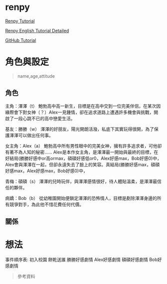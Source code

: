 # renpy

[Renpy Tutorial](https://www.bianalyst-gt.com/post/renpy-tutorial-for-beginners)

[Renpy English Tutorial Detailed](https://www.youtube.com/playlist?list=PLJgbnTkC4bkCj2_8ZUg1o4CafLcRH0rAX)

[GitHub Tutorial](https://www.youtube.com/watch?v=Luu7V9Nx1EM)

# 角色與設定
>name,age,attitude

## 角色

主角：澤澤（t）
鮑勃高中高一新生，目標是在高中交到一位完美伴侶，在某次因緣際會下對女神（？）Alex一見鍾情，卻在追求道路上遭遇許多機會與挑戰，開啟了一段心跳不已的高中戀愛生活。

基友：勝勝（w）
澤澤的好朋友，陽光開朗活潑，私底下其實玩得很開，為了保護澤澤可以做出任何事。

女主角：Alex（a）
鮑勃高中所有男性眼中的完美女神，擁有許多追求者，可他卻有著不為人知的秘密……
Alex是本作女主角，是澤澤最一開始與最終的目標，在好結局(勝勝好感中or高ormax，碩碩好感低or0，Alex好感max，Bob好感0)中，Alex會與澤澤在一起，但卻永遠失去了臉上的笑容。真結局(勝勝好感max，碩碩好感max，Alex好感max，Bob好感0)中，

青梅：碩碩（s）
澤澤的兒時玩伴，與澤澤感情很好，待人體貼溫柔，是澤澤最信任的夥伴。

病嬌：Bob（b）
從幼稚園開始便鎖定澤澤的恐怖情人，目標是剷除澤澤身邊的所有競爭對手，為此他不惜花費任何代價。


## 關係

# 想法
事件順序表:
初入校園
餅乾送誰
勝勝好感劇情
Alex好感劇情
碩碩好感劇情
Bob好感劇情






>參考資料
